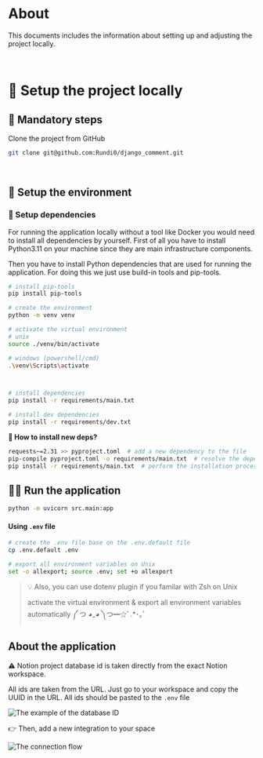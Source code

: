 # About

This documents includes the information about setting up and adjusting the project locally.

<br>

# 🔨 Setup the project locally

## 🚧 Mandatory steps

Clone the project from GitHub

```bash
git clone git@github.com:Rundi0/django_comment.git
```

<br>

## 🔧 Setup the environment

### 📌 Setup dependencies

For running the application locally without a tool like Docker you would need to install all dependencies by yourself.
First of all you have to install Python3.11 on your machine since they are main infrastructure components.

Then you have to install Python dependencies that are used for running the application. For doing this we just use build-in tools and pip-tools.

```bash
# install pip-tools
pip install pip-tools

# create the environment
python -m venv venv

# activate the virtual environment
# unix
source ./venv/bin/activate

# windows (powershell/cmd)
.\venv\Scripts\activate



# install dependencies
pip install -r requirements/main.txt

# install dev dependencies
pip install -r requirements/dev.txt
```

**🤔 How to install new deps?**

```bash
requests~=2.31 >> pyproject.toml  # add a new dependency to the file
pip-compile pyproject.toml -o requirements/main.txt  # resolve the dependency (find sub-deps, check other packages sub-versions)
pip install -r requirements/main.txt  # perform the installation process
```

## 🏃‍♂️ Run the application

```bash
python -m uvicorn src.main:app
```

#### Using `.env` file

```bash
# create the .env file base on the .env.default file
cp .env.default .env

# export all environment variables on Unix
set -o allexport; source .env; set +o allexport
```

> 💡 Also, you can use dotenv plugin if you familar with Zsh on Unix
>
> activate the virtual environment & export all environment variables automatically ༼ つ ◕_◕ ༽つ━☆ﾟ.\*･｡ﾟ

## About the application

⚠️ Notion project database id is taken directly from the exact Notion workspace.

All ids are taken from the URL. Just go to your workspace and copy the UUID in the URL.
All ids should be pasted to the `.env` file

![The example of the database ID](static/notion_url.png)


👉 Then, add a new integration to your space

![The connection flow](static/connection_flow.png)

